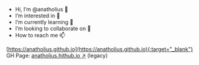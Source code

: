 - Hi, I’m @anatholius 👋 
- I’m interested in 👀
- I’m currently learning 🌱 
- I’m looking to collaborate on 💞️
- How to reach me 📫


[https://anatholius.github.io](https://anatholius.github.io){:target="_blank"}
GH Page: <a href="https://anatholius.github.io" target="_blank">anatholius.hithub.io ↗</a> (legacy)
<!---
anatholius/anatholius is a ✨ special ✨ repository because its `README.md` (this file) appears on your GitHub profile.
You can click the Preview link to take a look at your changes.
--->
